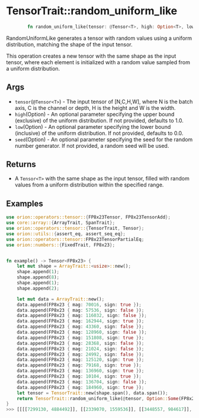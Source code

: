 # TensorTrait::random_uniform_like

```rust
        fn random_uniform_like(tensor: @Tensor<T>, high: Option<T>, low: Option<T>, seed: Option<usize>) -> Tensor<T>;
```

RandomUniformLike generates a tensor with random values using a uniform distribution, matching the shape of the input tensor.

This operation creates a new tensor with the same shape as the input tensor, where each element is initialized with a random value sampled from a uniform distribution.

## Args

* `tensor`(`@Tensor<T>`) - The input tensor of [N,C,H,W], where N is the batch axis, C is the channel or depth, H is the height and W is the width.
* `high`(Option<T>) - An optional parameter specifying the upper bound (exclusive) of the uniform distribution. If not provided, defaults to 1.0.
* `low`(Option<T>) - An optional parameter specifying the lower bound (inclusive) of the uniform distribution. If not provided, defaults to 0.0.
* `seed`(Option<usize>) - An optional parameter specifying the seed for the random number generator. If not provided, a random seed will be used.

## Returns

* A `Tensor<T>` with the same shape as the input tensor, filled with random values from a uniform distribution within the specified range.

## Examples

```rust
use orion::operators::tensor::{FP8x23Tensor, FP8x23TensorAdd};
use core::array::{ArrayTrait, SpanTrait};
use orion::operators::tensor::{TensorTrait, Tensor};
use orion::utils::{assert_eq, assert_seq_eq};
use orion::operators::tensor::FP8x23TensorPartialEq;
use orion::numbers::{FixedTrait, FP8x23};


fn example() -> Tensor<FP8x23> {
    let mut shape = ArrayTrait::<usize>::new();
    shape.append(1);
    shape.append(8);
    shape.append(1);
    shape.append(2);

    let mut data = ArrayTrait::new();
    data.append(FP8x23 { mag: 70016, sign: true });
    data.append(FP8x23 { mag: 57536, sign: false });
    data.append(FP8x23 { mag: 116032, sign: false });
    data.append(FP8x23 { mag: 162944, sign: true });
    data.append(FP8x23 { mag: 43360, sign: false });
    data.append(FP8x23 { mag: 128960, sign: false });
    data.append(FP8x23 { mag: 151808, sign: true });
    data.append(FP8x23 { mag: 28368, sign: false });
    data.append(FP8x23 { mag: 21024, sign: false });
    data.append(FP8x23 { mag: 24992, sign: false });
    data.append(FP8x23 { mag: 125120, sign: true });
    data.append(FP8x23 { mag: 79168, sign: true });
    data.append(FP8x23 { mag: 136960, sign: true });
    data.append(FP8x23 { mag: 10104, sign: true });
    data.append(FP8x23 { mag: 136704, sign: false });
    data.append(FP8x23 { mag: 184960, sign: true });
    let tensor = TensorTrait::new(shape.span(), data.span());
    return TensorTrait::random_uniform_like(@tensor, Option::Some(FP8x23 { mag: 83886080, sign: false }),Option::Some(FP8x23 { mag: 8388608, sign: false }), Option::Some(354145));
}
>>> [[[[7299130, 4884492]], [[2339070, 1559536]], [[3448557, 984617]], [[5745934, 3670947]], [[4665989, 3079292]], [[3375288, 948254]], [[3749966, 4911069]], [[1358829, 4368105]]]]
```
